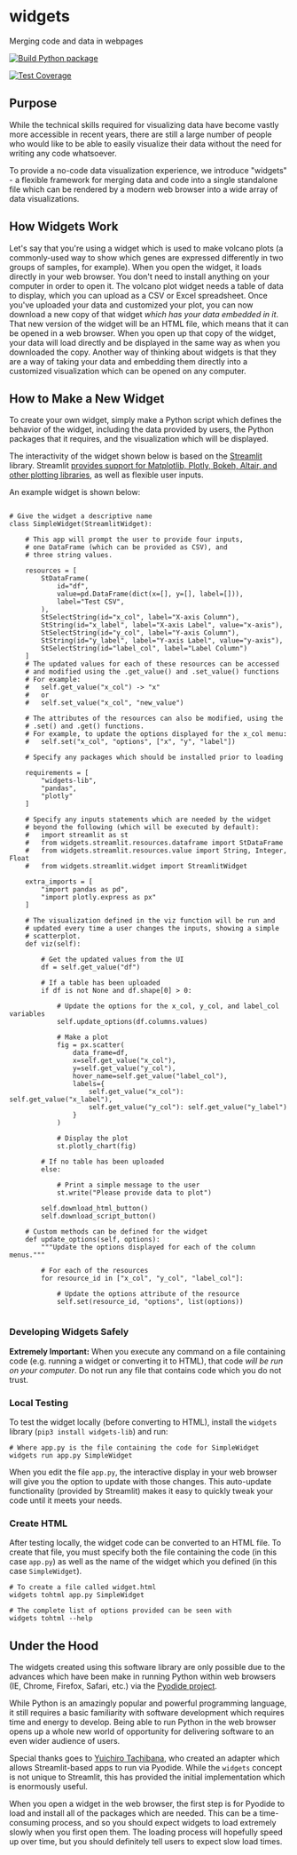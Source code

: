 # widgets
Merging code and data in webpages

[![Build Python package](https://github.com/FredHutch/widgets/actions/workflows/package.yaml/badge.svg)](https://github.com/FredHutch/widgets/actions/workflows/package.yaml)

[![Test Coverage](https://github.com/FredHutch/widgets/actions/workflows/lint.yaml/badge.svg)](https://github.com/FredHutch/widgets/actions/workflows/lint.yaml)

## Purpose

While the technical skills required for visualizing data have become vastly more
accessible in recent years, there are still a large number of people who would like
to be able to easily visualize their data without the need for writing any code
whatsoever.

To provide a no-code data visualization experience, we introduce "widgets" - a
flexible framework for merging data and code into a single standalone file which
can be rendered by a modern web browser into a wide array of data visualizations.

## How Widgets Work

Let's say that you're using a widget which is used to make volcano plots (a
commonly-used way to show which genes are expressed differently in two groups
of samples, for example).
When you open the widget, it loads directly in your web browser.
You don't need to install anything on your computer in order to open it.
The volcano plot widget needs a table of data to display, which you can upload
as a CSV or Excel spreadsheet.
Once you've uploaded your data and customized your plot, you can now download
a new copy of that widget _which has your data embedded in it_.
That new version of the widget will be an HTML file, which means that it can
be opened in a web browser.
When you open up that copy of the widget, your data will load directly and be
displayed in the same way as when you downloaded the copy.
Another way of thinking about widgets is that they are a way of taking your data
and embedding them directly into a customized visualization which can be opened
on any computer.

## How to Make a New Widget

To create your own widget, simply make a Python script which defines the
behavior of the widget, including the data provided by users, the Python
packages that it requires, and the visualization which will be displayed.

The interactivity of the widget shown below is based on the [Streamlit](https://streamlit.io/)
library.
Streamlit [provides support for Matplotlib, Plotly, Bokeh, Altair, and other plotting libraries](https://docs.streamlit.io/),
as well as flexible user inputs.

An example widget is shown below:

```#!/usr/bin/env python3

# Give the widget a descriptive name
class SimpleWidget(StreamlitWidget):

    # This app will prompt the user to provide four inputs,
    # one DataFrame (which can be provided as CSV), and
    # three string values.

    resources = [
        StDataFrame(
            id="df",
            value=pd.DataFrame(dict(x=[], y=[], label=[])),
            label="Test CSV",
        ),
        StSelectString(id="x_col", label="X-axis Column"),
        StString(id="x_label", label="X-axis Label", value="x-axis"),
        StSelectString(id="y_col", label="Y-axis Column"),
        StString(id="y_label", label="Y-axis Label", value="y-axis"),
        StSelectString(id="label_col", label="Label Column")
    ]
    # The updated values for each of these resources can be accessed
    # and modified using the .get_value() and .set_value() functions
    # For example:
    #   self.get_value("x_col") -> "x"
    #   or
    #   self.set_value("x_col", "new_value")

    # The attributes of the resources can also be modified, using the
    # .set() and .get() functions.
    # For example, to update the options displayed for the x_col menu:
    #   self.set("x_col", "options", ["x", "y", "label"])

    # Specify any packages which should be installed prior to loading

    requirements = [
        "widgets-lib",
        "pandas",
        "plotly"
    ]

    # Specify any inputs statements which are needed by the widget
    # beyond the following (which will be executed by default):
    #   import streamlit as st
    #   from widgets.streamlit.resources.dataframe import StDataFrame
    #   from widgets.streamlit.resources.value import String, Integer, Float
    #   from widgets.streamlit.widget import StreamlitWidget

    extra_imports = [
        "import pandas as pd",
        "import plotly.express as px"
    ]

    # The visualization defined in the viz function will be run and
    # updated every time a user changes the inputs, showing a simple
    # scatterplot.
    def viz(self):

        # Get the updated values from the UI
        df = self.get_value("df")

        # If a table has been uploaded
        if df is not None and df.shape[0] > 0:

            # Update the options for the x_col, y_col, and label_col variables
            self.update_options(df.columns.values)

            # Make a plot
            fig = px.scatter(
                data_frame=df,
                x=self.get_value("x_col"),
                y=self.get_value("y_col"),
                hover_name=self.get_value("label_col"),
                labels={
                    self.get_value("x_col"): self.get_value("x_label"),
                    self.get_value("y_col"): self.get_value("y_label")
                }
            )

            # Display the plot
            st.plotly_chart(fig)

        # If no table has been uploaded
        else:

            # Print a simple message to the user
            st.write("Please provide data to plot")

        self.download_html_button()
        self.download_script_button()

    # Custom methods can be defined for the widget
    def update_options(self, options):
        """Update the options displayed for each of the column menus."""

        # For each of the resources
        for resource_id in ["x_col", "y_col", "label_col"]:

            # Update the options attribute of the resource
            self.set(resource_id, "options", list(options))


```

### Developing Widgets Safely

**Extremely Important:**
When you execute any command on a file containing code (e.g. running
a widget or converting it to HTML), that code *will be run on your computer*.
Do not run any file that contains code which you do not trust.

### Local Testing

To test the widget locally (before converting to HTML), install
the `widgets` library (`pip3 install widgets-lib`) and run:

```#!/bin/bash
# Where app.py is the file containing the code for SimpleWidget
widgets run app.py SimpleWidget
```

When you edit the file `app.py`, the interactive display in your
web browser will give you the option to update with those changes.
This auto-update functionality (provided by Streamlit) makes it easy
to quickly tweak your code until it meets your needs.

### Create HTML

After testing locally, the widget code can be converted to an HTML
file.
To create that file, you must specify both the file containing the
code (in this case `app.py`) as well as the name of the widget which
you defined (in this case `SimpleWidget`).

```#!/bin/bash
# To create a file called widget.html
widgets tohtml app.py SimpleWidget

# The complete list of options provided can be seen with
widgets tohtml --help
```

## Under the Hood

The widgets created using this software library are only possible
due to the advances which have been make in running Python within
web browsers (IE, Chrome, Firefox, Safari, etc.) via the
[Pyodide project](https://pyodide.org/).

While Python is an amazingly popular and powerful programming
language, it still requires a basic familiarity with software
development which requires time and energy to develop.
Being able to run Python in the web browser opens up a whole
new world of opportunity for delivering software to an even
wider audience of users.

Special thanks goes to [Yuichiro Tachibana](https://github.com/whitphx),
who created an adapter which allows Streamlit-based apps to run
via Pyodide.
While the `widgets` concept is not unique to Streamlit, this
has provided the initial implementation which is enormously
useful.

When you open a widget in the web browser, the first step is
for Pyodide to load and install all of the packages which are
needed.
This can be a time-consuming process, and so you should expect
widgets to load extremely slowly when you first open them.
The loading process will hopefully speed up over time, but
you should definitely tell users to expect slow load times.
